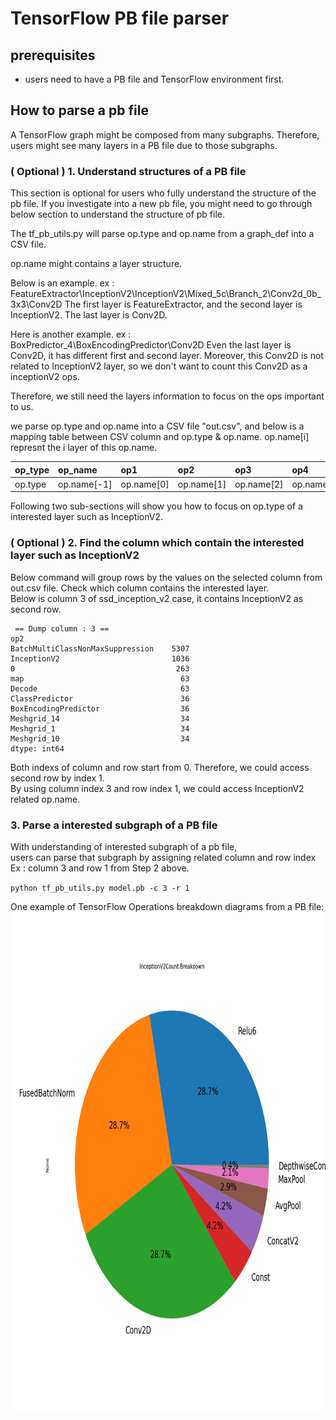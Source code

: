 # TensorFlow PB file parser


## prerequisites 

*  users need to have a PB file and TensorFlow environment first.  

## How to parse a pb file
A TensorFlow graph might be composed from many subgraphs.
Therefore, users might see many layers in a PB file due to those subgraphs.

### ( Optional ) 1. Understand structures of a PB file
This section is optional for users who fully understand the structure of the pb file.
If you investigate into a new pb file, you might need to go through below section to understand the structure of pb file.

The tf_pb_utils.py will parse op.type and op.name from a graph_def into a CSV file.

op.name might contains a layer structure.

Below is an example.
ex : FeatureExtractor\InceptionV2\InceptionV2\Mixed_5c\Branch_2\Conv2d_0b_3x3\Conv2D
The first layer is FeatureExtractor, and the second layer is InceptionV2. The last layer is Conv2D.

Here is another example.
ex : BoxPredictor_4\BoxEncodingPredictor\Conv2D
Even the last layer is Conv2D, it has different first and second layer.
Moreover, this Conv2D is not related to InceptionV2 layer, so we don't want to count this Conv2D as a inceptionV2 ops.

Therefore, we still need the layers information to focus on the ops important to us.

we parse op.type and op.name into a CSV file "out.csv", and below is a mapping table between CSV column and op.type & op.name. op.name[i] represnt the i layer of this op.name.  

|op_type|op_name|op1|op2|op3|op4|op5|op6|  
|:-----|:----|:-----|:-----|:-----|:-----|:-----|:-----|  
|op.type| op.name[-1] |op.name[0] | op.name[1] | op.name[2] |op.name[3] |op.name[4] |op.name[5] |  


Following two sub-sections will show you how to focus on op.type of a interested layer such as InceptionV2.

### ( Optional ) 2. Find the column which contain the interested layer such as InceptionV2
Below command will group rows by the values on the selected column from out.csv file.
Check which column contains the interested layer.  
Below is column 3 of ssd_inception_v2 case, it contains InceptionV2 as second row.

     == Dump column : 3 ==  
    op2  
    BatchMultiClassNonMaxSuppression    5307  
    InceptionV2                         1036  
    0                                    263  
    map                                   63  
    Decode                                63  
    ClassPredictor                        36  
    BoxEncodingPredictor                  36  
    Meshgrid_14                           34  
    Meshgrid_1                            34  
    Meshgrid_10                           34  
    dtype: int64  



Both indexs of column and row start from 0. 
Therefore, we could access second row by index 1.  
By using column index 3 and row index 1, we could access InceptionV2 related op.name.  

###  3. Parse a interested subgraph of a PB file

With understanding of interested subgraph of a pb file,  
users can parse that subgraph by assigning related column and row index  
Ex : column 3 and row 1 from Step 2 above.  

`python tf_pb_utils.py model.pb -c 3 -r 1`  

One example of TensorFlow Operations breakdown diagrams from a PB file:
<br><img src="breakdown.png" width="800" height="800"><br>
